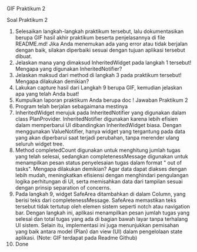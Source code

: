 GIF Praktikum 2
 

Soal Praktikum 2
1.	Selesaikan langkah-langkah praktikum tersebut, lalu dokumentasikan berupa GIF hasil akhir praktikum beserta penjelasannya di file README.md! Jika Anda menemukan ada yang error atau tidak berjalan dengan baik, silakan diperbaiki sesuai dengan tujuan aplikasi tersebut dibuat.
2.	Jelaskan mana yang dimaksud InheritedWidget pada langkah 1 tersebut! Mengapa yang digunakan InheritedNotifier?
3.	Jelaskan maksud dari method di langkah 3 pada praktikum tersebut! Mengapa dilakukan demikian?
4.	Lakukan capture hasil dari Langkah 9 berupa GIF, kemudian jelaskan apa yang telah Anda buat!
5.	Kumpulkan laporan praktikum Anda berupa doc !
Jawaban Praktikum 2
1.	Program telah berjalan sebagaimana mestinya
2.	InheritedWidget merujuk pada InheritedNotifier<ValueNotifier> yang digunakan dalam class PlanProvider. InheritedNotifier digunakan karena lebih efisien dalam memperbarui UI dibandingkan InheritedWidget biasa. Dengan menggunakan ValueNotifier, hanya widget yang tergantung pada data yang akan diperbarui saat terjadi perubahan, tanpa merender ulang seluruh widget tree.
3.	Method completedCount digunakan untuk menghitung jumlah tugas yang telah selesai, sedangkan completenessMessage digunakan untuk menampilkan pesan status penyelesaian tugas dalam format " out of tasks". Mengapa dilakukan demikian? Agar data dapat diakses dengan lebih mudah, meningkatkan efisiensi dengan menghindari pengulangan logika perhitungan di UI, serta memisahkan data dari tampilan sesuai dengan prinsip separation of concerns.
4.	Pada langkah 9, widget SafeArea ditambahkan di dalam Column, yang berisi teks dari completenessMessage. SafeArea memastikan teks tersebut tidak tertutup oleh elemen sistem seperti notch atau navigation bar. Dengan langkah ini, aplikasi menampilkan pesan jumlah tugas yang selesai dan total tugas yang ada di bagian bawah layar tanpa terhalang UI sistem. Selain itu, implementasi ini juga menunjukkan pemisahan yang baik antara model (Plan) dan view (UI) dalam pengelolaan state aplikasi. (Note: GIF terdapat pada Readme Github)
5.	Done


